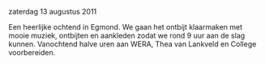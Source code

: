zaterdag 13 augustus 2011

Een heerlijke ochtend in Egmond. We gaan het ontbijt klaarmaken met mooie muziek, ontbijten en aankleden zodat we rond 9 uur aan de slag kunnen. Vanochtend halve uren aan WERA, Thea van Lankveld en College voorbereiden. 